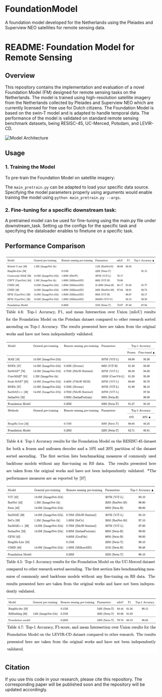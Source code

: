 # FoundationModel
A foundation model developed for the Netherlands using the Pleiades and Superview NEO satellites for remote sensing data.

# README: Foundation Model for Remote Sensing

## Overview

This repository contains the implementation and evaluation of a novel Foundation Model (FM) designed for remote sensing tasks on the Netherlands. The model is trained using high-resolution satellite imagery from the Netherlands collected by Pleiades and Superview NEO which are currently licensed for free use for Dutch citizens. The Foundation Model is based on the swin-T model and is adapted to handle temporal data. The performance of the model is validated on standard remote sensing benchmark datasets, being RESISC-45, UC-Merced, Potsdam, and LEVIR-CD.

![Model Architecture](assets/architecture.png)

## Usage

### 1. Training the Model

To pre-train the Foundation Model on satellite imagery:

The `main_pretrain.py` can be adapted to load your specific data source. Specifying the model parameters properly using arguments would enable training the model using `python main_pretrain.py --args`. 

### 2. Fine-tuning for a specific downstream task:

A pretrained model can be used for fine-tuning using the main.py file under downstream_task. Setting up the configs for the specific task and specifying the dataloader enables to finetune on a specific task.

## Performance Comparison

![Potsdam](assets/performance_potsdam.png)
![Resisc45](assets/performance_resisc.png)
![UC-Merced](assets/performance_merced.png)
![Levir-CD](assets/performance_levir.png)

## Citation

If you use this code in your research, please cite this repository. 
The corresponding paper will be published soon and the repository will be updated accordingly.

